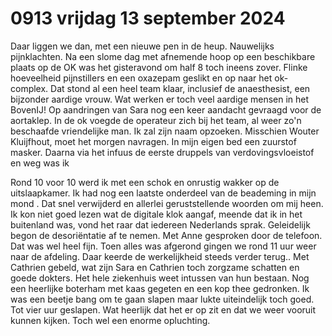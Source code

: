 # 0913 vrijdag 13 september 2024
Daar liggen we dan, met een nieuwe pen in de heup. Nauwelijks pijnklachten. Na een slome dag met afnemende hoop op een beschikbare plaats op de OK was het gisteravond om half 8 toch ineens zover. Flinke hoeveelheid pijnstillers en een oxazepam geslikt en op naar het ok-complex. Dat stond al een heel team klaar, inclusief de anaesthesist, een bijzonder aardige vrouw. Wat werken er toch veel aardige mensen in het BovenIJ! Op aandringen van Sara nog een keer aandacht gevraagd voor de aortaklep. In de ok voegde de operateur zich bij het team, al weer zo'n beschaafde vriendelijke man. Ik zal zijn naam opzoeken. Misschien Wouter Kluijfhout, moet het morgen navragen. In mijn eigen bed een zuurstof masker. Daarna via het infuus de eerste druppels van verdovingsvloeistof en weg was ik

Rond 10 voor 10 werd ik met een schok en onrustig wakker op de uitslaapkamer. Ik had nog een laatste onderdeel van de beademing in mijn mond . Dat snel verwijderd en allerlei geruststellende woorden om mij heen. Ik kon niet goed lezen wat de digitale klok aangaf, meende dat ik in het buitenland was, vond het raar dat iedereen Nederlands sprak. Geleidelijk begon de desoriëntatie af te nemen. Met Anne gesproken door de telefoon. Dat was wel heel fijn. Toen alles was afgerond gingen we rond 11 uur weer naar de afdeling. 
Daar keerde de werkelijkheid steeds verder terug.. Met Cathrien gebeld, wat zijn Sara en Cathrien toch zorgzame schatten en goede dokters. Het hele ziekenhuis weet intussen van hun bestaan. Nog een heerlijke boterham met kaas gegeten en een kop thee gedronken. Ik was een beetje bang om te gaan slapen maar lukte uiteindelijk toch goed. Tot vier uur geslapen. 
Wat heerlijk dat het er op zit en dat we weer vooruit kunnen kijken. Toch wel een enorme opluchting.